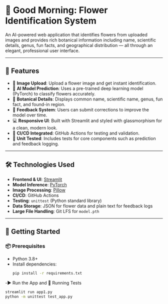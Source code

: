 # 🌺 Good Morning: Flower Identification System

An AI-powered web application that identifies flowers from uploaded images and provides rich botanical information including name, scientific details, genus, fun facts, and geographical distribution — all through an elegant, professional user interface.

---

## 📸 Features

- 🌸 **Image Upload**: Upload a flower image and get instant identification.
- 🧠 **AI Model Prediction**: Uses a pre-trained deep learning model (PyTorch) to classify flowers accurately.
- 🧾 **Botanical Details**: Displays common name, scientific name, genus, fun fact, and found-in region.
- 💬 **Feedback System**: Users can submit corrections to improve the model over time.
- 💻 **Responsive UI**: Built with Streamlit and styled with glassmorphism for a clean, modern look.
- 🔄 **CI/CD Integrated**: GitHub Actions for testing and validation.
- 🧪 **Unit Tested**: Includes tests for core components such as prediction and feedback logging.

---

## 🛠️ Technologies Used

- **Frontend & UI**: [Streamlit](https://streamlit.io/)
- **Model Inference**: [PyTorch](https://pytorch.org/)
- **Image Processing**: [Pillow](https://python-pillow.org/)
- **CI/CD**: GitHub Actions
- **Testing**: `unittest` (Python standard library)
- **Data Storage**: JSON for flower data and plain text for feedback logs
- **Large File Handling**: Git LFS for `model.pth`

---

## 🚀 Getting Started

### 📦 Prerequisites

- Python 3.8+
- Install dependencies:
  ```bash
  pip install -r requirements.txt
-▶️ Run the App and 🧪 Running Tests
  ```bash
  streamlit run app1.py
  python -m unittest test_app.py

